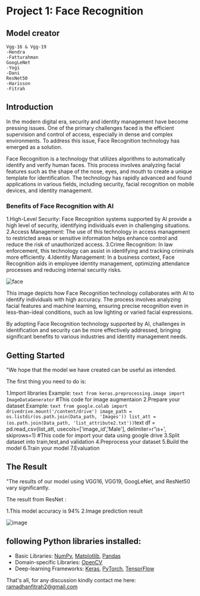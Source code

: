 # Project 1: Face Recognition

## Model creator
```text
Vgg-16 & Vgg-19
-Hendra
-Fatturahman
GoogLeNet
-Yogi
-Dani
ResNet50
-Harisson
-Fitrah
```

## Introduction
In the modern digital era, security and identity management have become pressing issues. One of the primary challenges faced is the efficient supervision and control of access, especially in dense and complex environments. To address this issue, Face Recognition technology has emerged as a solution.

Face Recognition is a technology that utilizes algorithms to automatically identify and verify human faces. This process involves analyzing facial features such as the shape of the nose, eyes, and mouth to create a unique template for identification. The technology has rapidly advanced and found applications in various fields, including security, facial recognition on mobile devices, and identity management.

### Benefits of Face Recognition with AI

1.High-Level Security: Face Recognition systems supported by AI provide a high level of security, identifying individuals even in challenging situations.
2.Access Management: The use of this technology in access management to restricted areas or sensitive information helps enhance control and reduce the risk of unauthorized access.
3.Crime Recognition: In law enforcement, this technology can assist in identifying and tracking criminals more efficiently.
4.Identity Management: In a business context, Face Recognition aids in employee identity management, optimizing attendance processes and reducing internal security risks.

![face](https://github.com/Fitrah-just/Fitrah-Ramadhan/assets/84637046/250574ca-d1bd-430b-aa29-c42f0b705f98)

This image depicts how Face Recognition technology collaborates with AI to identify individuals with high accuracy. The process involves analyzing facial features and machine learning, ensuring precise recognition even in less-than-ideal conditions, such as low lighting or varied facial expressions.

By adopting Face Recognition technology supported by AI, challenges in identification and security can be more effectively addressed, bringing significant benefits to various industries and identity management needs.

## Getting Started

"We hope that the model we have created can be useful as intended.

The first thing you need to do is:

1.Import libraries 
Example:  ```text from keras.preprocessing.image import ImageDataGenerator``` #This code for image augmentaion
2.Prepare your dataset
Example:   ```text from google.colab import drivedrive.mount('/content/drive')
            image_path = os.listdir(os.path.join(Data_path, 'Images'))
            list_att =(os.path.join(Data_path, 'list_attribute2.txt'))```text
            df = pd.read_csv(list_att, usecols=['image_id','Male'], delimiter=r'\s+', skiprows=1) #This code for import your data using google drive
3.Split dataset into train,test,and validation
4.Preprocess your dataset
5.Build the model
6.Train your model
7.Evaluation


## The Result

"The results of our model using VGG16, VGG19, GoogLeNet, and ResNet50 vary significantly.

The result from ResNet :

1.This model accuracy is 94%
2.Image prediction result


![image](https://github.com/Fitrah-just/Fitrah-Ramadhan/assets/84637046/2328d2b5-784e-4ff5-bec8-2f17a39fd509)

## following Python libraries installed:

* Basic Libraries: [NumPy](http://www.numpy.org/), [Matplotlib](http://matplotlib.org/), [Pandas](https://pandas.pydata.org/)
* Domain-specific Libraries: [OpenCV](https://opencv.org/)
* Deep-learning Frameworks: [Keras](https://keras.io/), [PyTorch](https://pytorch.org/), [TensorFlow](https://www.tensorflow.org/)

 That's all, for any discussion kindly contact me here: ramadhanfitrah2@gmail.com


            

